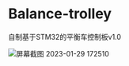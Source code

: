 # Balance-trolley
自制基于STM32的平衡车控制板v1.0

![屏幕截图 2023-01-29 172510](https://s2.loli.net/2023/01/29/Ol8CRELA6ZjT15B.png)
